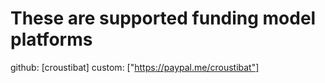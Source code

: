 # These are supported funding model platforms

github: [croustibat]
custom: ["https://paypal.me/croustibat"]
